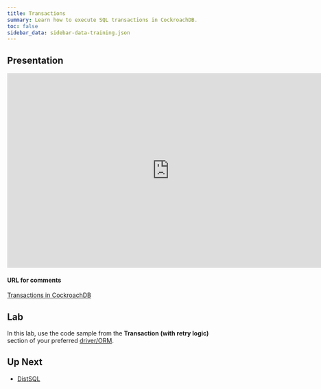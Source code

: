 ```yaml
---
title: Transactions
summary: Learn how to execute SQL transactions in CockroachDB.
toc: false
sidebar_data: sidebar-data-training.json
---
```


<div id="toc"></div>

## Presentation

<iframe src="https://docs.google.com/presentation/d/e/2PACX-1vQqhuRSSufbrm_mToxSrHLoVtxPhwCowCNwsBJc5s3MVt81Tn-33phKQK7jvByIfpHta_BFey-yGoeG/embed?start=false&loop=false" frameborder="0" width="756" height="454" allowfullscreen="true" mozallowfullscreen="true" webkitallowfullscreen="true"></iframe>

#### URL for comments

[Transactions in CockroachDB](https://docs.google.com/presentation/d/1HFcviYZ-TfiGZji7E9svCa4FHy0lBnTe38CxQl7j-OQ/)

## Lab

In this lab, use the code sample from the **Transaction (with retry logic)** section of your preferred [driver/ORM](https://www.cockroachlabs.com/docs/stable/build-an-app-with-cockroachdb.html).

## Up Next

- [DistSQL](distsql.html)
